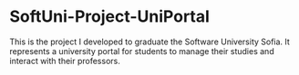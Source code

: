 # SoftUni-Project-UniPortal
This is the project I developed to graduate the Software University Sofia. It represents a university portal for students to manage their studies and interact with their professors.
